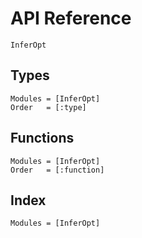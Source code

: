 # API Reference

```@docs
InferOpt
```

## Types

```@autodocs
Modules = [InferOpt]
Order   = [:type]
```

## Functions

```@autodocs
Modules = [InferOpt]
Order   = [:function]
```

## Index

```@index
Modules = [InferOpt]
```
